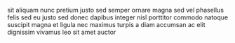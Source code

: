 sit aliquam nunc pretium justo sed semper ornare magna sed vel phasellus felis
sed eu justo sed donec dapibus integer nisl porttitor commodo natoque suscipit
magna et ligula nec maximus turpis a diam accumsan ac elit dignissim vivamus
leo sit amet auctor